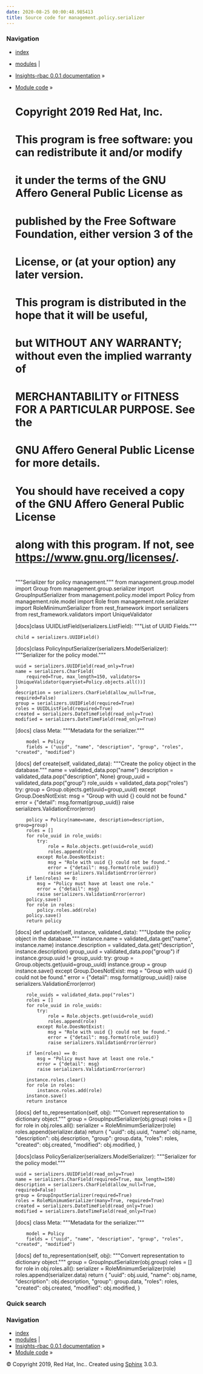 ```yaml
---
date: 2020-08-25 00:00:48.985413
title: Source code for management.policy.serializer
---
```

### Navigation

  - [index](../../../../genindex/ "General Index")
  - [modules](../../../../py-modindex/ "Python Module Index") |
  - [Insights-rbac 0.0.1 documentation](../../../../index/) »
  - [Module code](../../../index/) »


    #
    # Copyright 2019 Red Hat, Inc.
    #
    # This program is free software: you can redistribute it and/or modify
    # it under the terms of the GNU Affero General Public License as
    # published by the Free Software Foundation, either version 3 of the
    # License, or (at your option) any later version.
    #
    # This program is distributed in the hope that it will be useful,
    # but WITHOUT ANY WARRANTY; without even the implied warranty of
    # MERCHANTABILITY or FITNESS FOR A PARTICULAR PURPOSE.  See the
    # GNU Affero General Public License for more details.
    #
    # You should have received a copy of the GNU Affero General Public License
    # along with this program.  If not, see <https://www.gnu.org/licenses/>.
    #
    
    """Serializer for policy management."""
    from management.group.model import Group
    from management.group.serializer import GroupInputSerializer
    from management.policy.model import Policy
    from management.role.model import Role
    from management.role.serializer import RoleMinimumSerializer
    from rest_framework import serializers
    from rest_framework.validators import UniqueValidator
    
    
    [docs]class UUIDListField(serializers.ListField):
        """List of UUID Fields."""
    
        child = serializers.UUIDField()
    
    
    [docs]class PolicyInputSerializer(serializers.ModelSerializer):
        """Serializer for the policy model."""
    
        uuid = serializers.UUIDField(read_only=True)
        name = serializers.CharField(
            required=True, max_length=150, validators=[UniqueValidator(queryset=Policy.objects.all())]
        )
        description = serializers.CharField(allow_null=True, required=False)
        group = serializers.UUIDField(required=True)
        roles = UUIDListField(required=True)
        created = serializers.DateTimeField(read_only=True)
        modified = serializers.DateTimeField(read_only=True)
    
    [docs]    class Meta:
            """Metadata for the serializer."""
    
            model = Policy
            fields = ("uuid", "name", "description", "group", "roles", "created", "modified")
    
    [docs]    def create(self, validated_data):
            """Create the policy object in the database."""
            name = validated_data.pop("name")
            description = validated_data.pop("description", None)
            group_uuid = validated_data.pop("group")
            role_uuids = validated_data.pop("roles")
            try:
                group = Group.objects.get(uuid=group_uuid)
            except Group.DoesNotExist:
                msg = "Group with uuid {} could not be found."
                error = {"detail": msg.format(group_uuid)}
                raise serializers.ValidationError(error)
    
            policy = Policy(name=name, description=description, group=group)
            roles = []
            for role_uuid in role_uuids:
                try:
                    role = Role.objects.get(uuid=role_uuid)
                    roles.append(role)
                except Role.DoesNotExist:
                    msg = "Role with uuid {} could not be found."
                    error = {"detail": msg.format(role_uuid)}
                    raise serializers.ValidationError(error)
            if len(roles) == 0:
                msg = "Policy must have at least one role."
                error = {"detail": msg}
                raise serializers.ValidationError(error)
            policy.save()
            for role in roles:
                policy.roles.add(role)
            policy.save()
            return policy
    
    [docs]    def update(self, instance, validated_data):
            """Update the policy object in the database."""
            instance.name = validated_data.get("name", instance.name)
            instance.description = validated_data.get("description", instance.description)
            group_uuid = validated_data.pop("group")
            if instance.group.uuid != group_uuid:
                try:
                    group = Group.objects.get(uuid=group_uuid)
                    instance.group = group
                    instance.save()
                except Group.DoesNotExist:
                    msg = "Group with uuid {} could not be found."
                    error = {"detail": msg.format(group_uuid)}
                    raise serializers.ValidationError(error)
    
            role_uuids = validated_data.pop("roles")
            roles = []
            for role_uuid in role_uuids:
                try:
                    role = Role.objects.get(uuid=role_uuid)
                    roles.append(role)
                except Role.DoesNotExist:
                    msg = "Role with uuid {} could not be found."
                    error = {"detail": msg.format(role_uuid)}
                    raise serializers.ValidationError(error)
    
            if len(roles) == 0:
                msg = "Policy must have at least one role."
                error = {"detail": msg}
                raise serializers.ValidationError(error)
    
            instance.roles.clear()
            for role in roles:
                instance.roles.add(role)
            instance.save()
            return instance
    
    [docs]    def to_representation(self, obj):
            """Convert representation to dictionary object."""
            group = GroupInputSerializer(obj.group)
            roles = []
            for role in obj.roles.all():
                serializer = RoleMinimumSerializer(role)
                roles.append(serializer.data)
            return {
                "uuid": obj.uuid,
                "name": obj.name,
                "description": obj.description,
                "group": group.data,
                "roles": roles,
                "created": obj.created,
                "modified": obj.modified,
            }
    
    
    [docs]class PolicySerializer(serializers.ModelSerializer):
        """Serializer for the policy model."""
    
        uuid = serializers.UUIDField(read_only=True)
        name = serializers.CharField(required=True, max_length=150)
        description = serializers.CharField(allow_null=True, required=False)
        group = GroupInputSerializer(required=True)
        roles = RoleMinimumSerializer(many=True, required=True)
        created = serializers.DateTimeField(read_only=True)
        modified = serializers.DateTimeField(read_only=True)
    
    [docs]    class Meta:
            """Metadata for the serializer."""
    
            model = Policy
            fields = ("uuid", "name", "description", "group", "roles", "created", "modified")
    
    [docs]    def to_representation(self, obj):
            """Convert representation to dictionary object."""
            group = GroupInputSerializer(obj.group)
            roles = []
            for role in obj.roles.all():
                serializer = RoleMinimumSerializer(role)
                roles.append(serializer.data)
            return {
                "uuid": obj.uuid,
                "name": obj.name,
                "description": obj.description,
                "group": group.data,
                "roles": roles,
                "created": obj.created,
                "modified": obj.modified,
            }

### Quick search

### Navigation

  - [index](../../../../genindex/ "General Index")
  - [modules](../../../../py-modindex/ "Python Module Index") |
  - [Insights-rbac 0.0.1 documentation](../../../../index/) »
  - [Module code](../../../index/) »

© Copyright 2019, Red Hat, Inc.. Created using
[Sphinx](http://sphinx-doc.org/) 3.0.3.